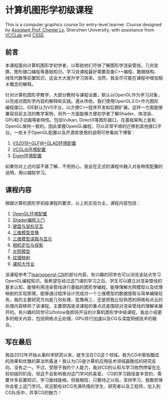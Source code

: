 # 计算机图形学初级课程

This is a computer graphics course for entry-level learner. Course designed by [Assistant Prof. Chenlei Lv](https://aliexken.github.io/),
Shenzhen University, with assistance from [VCCLab](https://vcc.tech/index.html) and [CSSE](https://csse.szu.edu.cn/).

## 前言

本课程面向计算机图形学初学者，以帮助他们尽快了解图形学渲染管线，几何变换，图形接口编程等基础知识。学习该课程最好需要具备C++编程、数据结构、线性代数等前置知识，这会大大提升学习效率。当然，我会尽可能在课程中增加相关概念的解释。

针对计算机图形学教学，大部分教材与课程设置，默认以OpenGL作为学习对象，以完成对图形学内容的解释和实践。遵从传统，我们使用OpenGL3.0+作为图形编程接口，IDE默认为VS平台，以方便C++程序开发和后期扩展。这样一方面能够兼容目前主流的教学案例，另外一方面能够方便初学者了解Shader、体渲染、GPU粒子动画等新特性。包括Vulkan, DirectX等图形接口，在基础架构上是和OpenGL保持一致的。因此掌握OpenGL编程，可以非常平顺的迁移到其他接口平台。一些关于OpenGL配置以及开源库使用的说明可参看如下博客：

 1. [VS2019+GLFW+GLAD环境配置](https://blog.csdn.net/aliexken/article/details/110656551)
 2. [VCGLib环境配置](https://blog.csdn.net/aliexken/article/details/119331112)
 3. [Eigen环境配置](https://blog.csdn.net/aliexken/article/details/125539709)

如果你对上述内容不甚了解，不用担心，我会在正式的课程中融入对各种库配置的说明，用以辅助学习。

## 课程内容

根据计算机图形学初级课程的要求，以上机实验为主，课程内容包括：

 1. [OpenGL环境配置](https://github.com/vvvwo/CG_Lesson/tree/main/Lesson1)
 2. [Shader编程入门](https://github.com/vvvwo/CG_Lesson/tree/main/Lesson2)
 3. [键盘与鼠标交互](https://github.com/vvvwo/CG_Lesson/tree/main/Lesson3)
 4. [三维模型变换](https://github.com/vvvwo/CG_Lesson/tree/main/Lesson4)
 5. [三维模型读取与显示]()
 6. [相机定位与投影]()
 7. [光照模型]()
 8. [纹理映射]()
 9. [课程大作业]()

该课程参考了[learnopengl-CN](https://learnopengl-cn.github.io/)的部分内容，有兴趣的同学也可以浏览该站点学习OpenGL编程知识。我希望在经过这门课的学习之后，学生可以建立对渲染管线的基本认知，能够利用渲染管线进行基础的图形学编程，能够理解光照模型以及纹理映射的实现原理，能够通过程序设计完成对一个三维模型的数据提取与简单编辑任务。我的主要研究方向是几何处理，犹豫再三，还是把我比较熟悉的网格和点云的处理内容移除了该课程。主要原因是该课程的重点还是围绕对渲染管线的理解来展开的。有兴趣的同学可以follow我即将开设的计算机图形学中级课程，我会介绍更多的相关内容，包括网格点云处理，GPU并行加速以及CG与深度网络技术的融合。

## 写在最后

我自2012年开始从事科学研究以来，就专注在CG这个领域。我为CG中那些酷炫的效果和优雅的算法所着迷！我认为CG是计算机应用技术领域最酷炫的研究反向，没有之一。不过，受限于我的个人能力，我对CG的认知与学习依然停留在比较初级的阶段，但这不会影响我对这门学问的喜爱。
CG的学习路径是辛苦的，需要许多前置知识，学习曲线陡峭。但我相信，只要持之以恒，坚持学习，我敢担保你会爱上这门学问。欢迎那些对CG充满热情的学生、研究者以及工程师，加入到CG队伍中，共享CG的魅力！
